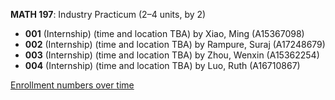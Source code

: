 **MATH 197**: Industry Practicum (2–4 units, by 2)

- **001** (Internship) (time and location TBA) by Xiao, Ming (A15367098)
- **002** (Internship) (time and location TBA) by Rampure, Suraj (A17248679)
- **003** (Internship) (time and location TBA) by Zhou, Wenxin (A15362254)
- **004** (Internship) (time and location TBA) by Luo, Ruth (A16710867)

[Enrollment numbers over time](./MATH197.tsv)
